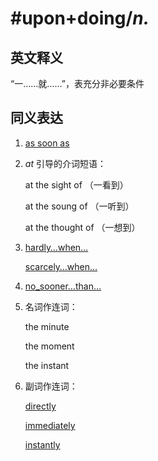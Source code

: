 # \#upon+doing/*n.*

## 英文释义

“一……就……”，表充分非必要条件

## 同义表达

1. [as soon as](../A/as_soon_as.md)

2. *at* 引导的介词短语：

	at the sight of （一看到）

	at the soung of （一听到）

	at the thought of （一想到）

3. [hardly…when…](../H/hardly_when.md)

	[scarcely…when…](../S/scarcely_when.md)

4. [no_sooner…than…](../N/no_sooner_than.md)

5. 名词作连词：

	the minute

	the moment

	the instant

6. 副词作连词：

	[directly](../../5-单词/D/directly.md)

	[immediately](../../5-单词/I/immediately.md)

	[instantly](../../5-单词/I/instantly.md)
